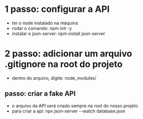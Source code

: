 # 1 passo: configurar a API
* ter o node instalado na máquina
* rodar o comando: npm init -y
* instalar o json-server: npm install json-server

# 2 passo: adicionar um arquivo .gitignore na root do projeto
* dentro do arquivo, digite: node_modules/

## passo: criar a fake API
* o arquivo da API será criado sempre na root do nosso projeto
* para criar a api: npx json-server --watch database.json
